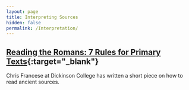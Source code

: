 ```yaml
---
layout: page
title: Interpreting Sources
hidden: false
permalink: /Interpretation/
---
```



## [Reading the Romans: 7 Rules for Primary Texts](http://blogs.dickinson.edu/dcc/2016/02/24/reading-the-romans-7-rules-for-primary-texts/){:target="_blank"}
Chris Francese at Dickinson College has written a short piece on how to 
read ancient sources. 